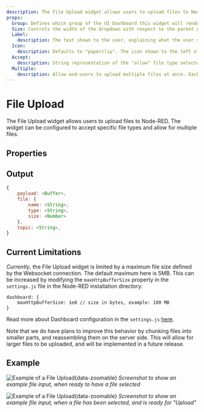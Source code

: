 ```yaml
---
description: The File Upload widget allows users to upload files to Node-RED.
props:
  Group: Defines which group of the UI Dashboard this widget will render in.
  Size: Controls the width of the dropdown with respect to the parent group. Maximum value is the width of the group.
  Label:
    description: The text shown to the user, explaining what the user should upload.
  Icon:
    description: Defaults to "paperclip". The icon shown to the left of the input field. See the full list of icons <a href="https://pictogrammers.com/library/mdi/" target="_blank">here</a>.
  Accept:
    description: String representation of the "allow" file type selectors. See full list of options <a href="https://developer.mozilla.org/en-US/docs/Web/HTML/Attributes/accept#unique_file_type_specifiers" target="_blank">here</a>.
  Multiple:
    description: Allow end-users to upload multiple files at once. Each file will be sent as a unique message.
---
```


<script setup>
    import AddedIn from '../../components/AddedIn.vue';
    import TryDemo from "./../../components/TryDemo.vue";
</script>

<TryDemo href="file-input">

# File Upload <AddedIn version="1.12.0" />

</TryDemo>

The File Upload widget allows users to upload files to Node-RED. The widget can be configured to accept specific file types and allow for multiple files.

## Properties

<PropsTable/>

## Output

```js
{
    payload: <Buffer>,
    file: {
        name: <String>,
        type: <String>,
        size: <Number>
    },
    topic: <String>,
}
```

## Current Limitations

_Currently_, the File Upload widget is limited by a maximum file size defined by the Websocket connection. The default maximum here is 5MB. This can be increased by modifying the `maxHttpBufferSize` property in the `settings.js` file in the Node-RED installation directory:

```
dashboard: {
    maxHttpBufferSize: 1e8 // size in bytes, example: 100 MB
}
```

Read more about Dashboard configuration in the `settings.js` [here](/user/settings.html#maxhttpbuffersize).

Note that we do have plans to improve this behavior by chunking files into smaller parts, and reassembling them on the server side. This will allow for larger files to be uploaded, and will be implemented in a future release.

## Example

![Example of a File Upload](/images/node-examples/ui-file-input-select.png "Example of a File Upload"){data-zoomable}
_Screenshot to show an example file input, when ready to have a file selected_

![Example of a File Upload](/images/node-examples/ui-file-input-chosen.png "Example of a File Upload"){data-zoomable}
_Screenshot to show an example file input, when a file has been selected, and is ready for "Upload"_
